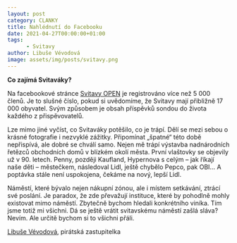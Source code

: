 ```yaml
---
layout: post
category: CLANKY
title: Nahlédnutí do Facebooku
date: 2021-04-27T00:00:00+01:00
tags: 
      - Svitavy
author: Libuše Vévodová
image: assets/img/posts/svitavy.png
---
```



**Co zajímá Svitaváky?**

Na facebookové stránce [Svitavy OPEN](https://www.facebook.com/groups/230025087939975) je registrováno více než 5 000 členů. Je to slušné číslo, pokud si uvědomíme, že Svitavy mají přibližně 17 000 obyvatel. Svým způsobem je obsah příspěvků sondou do života každého z přispěvovatelů. 

Lze mimo jiné vyčíst, co Svitaváky potěšilo, co je trápí. Dělí se mezi sebou o krásné fotografie i nezvyklé zážitky. Připomínat „špatné“ této době nepřispívá, ale dobré se chválí samo. Nejen mě trápí výstavba nadnárodních řetězců obchodních domů v blízkém okolí města. První vlaštovky se objevily už v 90. letech. Penny, později Kaufland, Hypernova s celým – jak říkají naše děti – městečkem, následoval Lidl, ještě chybělo Pepco, pak OBI… A poptávka stále není uspokojena, čekáme na nový, lepší Lidl. 

Náměstí, které bývalo nejen nákupní zónou, ale i místem setkávání, ztrácí své poslání. Je paradox, že zde převažují instituce, které by pohodlně mohly existovat mimo náměstí. Zbytečně bychom hledali konkrétního viníka. Tím jsme totiž mi všichni. Dá se ještě vrátit svitavskému náměstí zašlá sláva? Nevím. Ale určitě bychom si to všichni přáli. 


[Libuše Vévodová](https://pardubicky.pirati.cz/lide/libuse-vevodova/), pirátská zastupitelka

